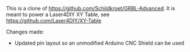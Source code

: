 This is a clone of https://github.com/Schildkroet/GRBL-Advanced. It is meant to power a Laser4DIY XY Table, see https://github.com/Laser4DIY/XY-Table

Changes made:
* Updated pin layout so an unmodified Arduino CNC Shield can be used


